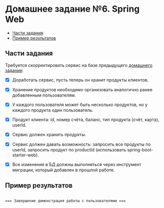 # Домашнее задание №6. Spring Web

* [Части задания](#части-задания)
* [Пример результатов](#пример-результатов)

## Части задания
Требуется скорректировать сервис на базе предыдущего [домашнего задания](../homework-spring-2):

- [X] Доработать сервис, пусть теперь он хранит продукты клиентов.

- [X] Хранение продуктов необходимо организовать аналогично ранее добавленным пользователям.

- [X] У каждого пользователя может быть несколько продуктов, но у каждого продукта один пользователь.

- [X] Продукт клиента: id, номер счёта, баланс, тип продукта (счёт, карта), userId.

- [X] Сервис должен хранить продукты.

- [X] Сервис должен давать возможность: 
запросить все продукты по userId, запросить продукт по productId (использовать spring-boot-starter-web).

- [X] Все изменения в БД должны выполняться через инструмент миграции, который добавлен в прошлой работе.

## Пример результатов

```

=== Завершение демонстрация работы с пользователями ===
```
